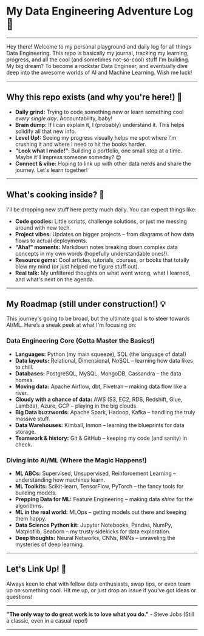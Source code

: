 # My Data Engineering Adventure Log 🚀

---

Hey there! Welcome to my personal playground and daily log for all things Data Engineering. This repo is basically my journal, tracking my learning, progress, and all the cool (and sometimes not-so-cool) stuff I'm building. My big dream? To become a rockstar Data Engineer, and eventually dive deep into the awesome worlds of AI and Machine Learning. Wish me luck!

---

## Why this repo exists (and why you're here!) 🤔

* **Daily grind:** Trying to code something new or learn something cool *every single day*. Accountability, baby!
* **Brain dump:** If I can explain it, I (probably) understand it. This helps solidify all that new info.
* **Level Up!:** Seeing my progress visually helps me spot where I'm crushing it and where I need to hit the books harder.
* **"Look what I made!"**: Building a portfolio, one small step at a time. Maybe it'll impress someone someday? 😉
* **Connect & vibe:** Hoping to link up with other data nerds and share the journey. Let's learn together!

---

## What's cooking inside? 📁

I'll be dropping new stuff here pretty much daily. You can expect things like:

* **Code goodies:** Little scripts, challenge solutions, or just me messing around with new tech.
* **Project vibes:** Updates on bigger projects – from diagrams of how data flows to actual deployments.
* **"Aha!" moments:** Markdown notes breaking down complex data concepts in my own words (hopefully understandable ones!).
* **Resource gems:** Cool articles, tutorials, courses, or books that totally blew my mind (or just helped me figure stuff out).
* **Real talk:** My unfiltered thoughts on what went wrong, what I learned, and what's next on the agenda.

---

## My Roadmap (still under construction!) 💡

This journey's going to be broad, but the ultimate goal is to steer towards AI/ML. Here’s a sneak peek at what I'm focusing on:

### Data Engineering Core (Gotta Master the Basics!)
* **Languages:** Python (my main squeeze), SQL (the language of data!)
* **Data layouts:** Relational, Dimensional, NoSQL – learning how data likes to chill.
* **Databases:** PostgreSQL, MySQL, MongoDB, Cassandra – the data homes.
* **Moving data:** Apache Airflow, dbt, Fivetran – making data flow like a river.
* **Cloudy with a chance of data:** AWS (S3, EC2, RDS, Redshift, Glue, Lambda), Azure, GCP – playing in the big clouds.
* **Big Data buzzwords:** Apache Spark, Hadoop, Kafka – handling the truly massive stuff.
* **Data Warehouses:** Kimball, Inmon – learning the blueprints for data storage.
* **Teamwork & history:** Git & GitHub – keeping my code (and sanity) in check.

### Diving into AI/ML (Where the Magic Happens!)
* **ML ABCs:** Supervised, Unsupervised, Reinforcement Learning – understanding how machines learn.
* **ML Toolkits:** Scikit-learn, TensorFlow, PyTorch – the fancy tools for building models.
* **Prepping Data for ML:** Feature Engineering – making data *shine* for the algorithms.
* **ML in the real world:** MLOps – getting models out there and keeping them happy.
* **Data Science Python kit:** Jupyter Notebooks, Pandas, NumPy, Matplotlib, Seaborn – my trusty sidekicks for data exploration.
* **Deep thoughts:** Neural Networks, CNNs, RNNs – unraveling the mysteries of deep learning.

---

## Let's Link Up! 🤝

Always keen to chat with fellow data enthusiasts, swap tips, or even team up on something cool. Hit me up, or just drop an issue if you've got ideas or questions!

---

**"The only way to do great work is to love what you do."** - Steve Jobs (Still a classic, even in a casual repo!)

---